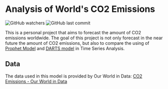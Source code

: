 # Analysis of World's CO2 Emissions
![GitHub watchers](https://img.shields.io/github/watchers/cristian-castro-a/CO2_Emissions_Analysis?style=social) ![GitHub last commit](https://img.shields.io/github/last-commit/cristian-castro-a/CO2_Emissions_Analysis)

This is a personal project that aims to forecast the amount of CO2 emissions worldwide. The goal of this project is not only forecast in the near future the amount of CO2 emissions, but also to compare the using of [Prophet Model](https://facebook.github.io/prophet/) and [DARTS model](https://unit8co.github.io/darts/index.html) in Time Series Analysis.

## Data

The data used in this model is provided by Our World in Data: [CO2 Emissions - Our World in Data](https://github.com/owid/co2-data)